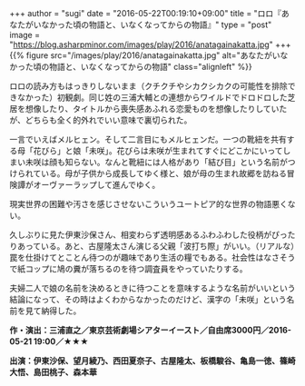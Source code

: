+++
author = "sugi"
date = "2016-05-22T00:19:10+09:00"
title = "ロロ『あなたがいなかった頃の物語と、いなくなってからの物語』"
type = "post"
image = "https://blog.asharpminor.com/images/play/2016/anatagainakatta.jpg"
+++
{{% figure src="/images/play/2016/anatagainakatta.jpg" alt="あなたがいなかった頃の物語と、いなくなってからの物語" class="alignleft" %}}

ロロの読み方もはっきりしないまま（クチクチやシカクシカクの可能性を排除できなかった）初観劇。同じ姓の三浦大輔との連想からワイルドでドロドロした芝居を想像したり、タイトルから喪失感あふれる恋愛ものを想像したりしていたが、どちらも全く的外れでいい意味で裏切られた。

一言でいえばメルヒェン。そして二言目にもメルヒェンだ。一つの靴紐を共有する母「花びら」と娘「未咲」。花びらは未咲が生まれてすぐにどこかにいってしまい未咲は顔も知らない。なんと靴紐には人格があり「結び目」という名前がつけられている。母が子供から成長してゆく様と、娘が母の生まれ故郷を訪ねる冒険譚がオーヴァーラップして進んでゆく。

現実世界の困難や汚さを感じさせないこういうユートピア的な世界の物語悪くない。

久しぶりに見た伊東沙保さん、相変わらず透明感あるふわふわした役柄がぴったりあっている。あと、古屋隆太さん演じる父親「波打ち際」がいい。（リアルな）罠を仕掛けてとことん待つのが趣味であり生活の糧でもある。社会性はなさそうで紙コップに鳩の糞が落ちるのを待つ調査員をやっていたりする。

夫婦二人で娘の名前を決めるときに待つことを意味するような名前がいいという結論になって、その時はよくわからなかったのだけど、漢字の「未咲」という名前を見て納得した。


**作・演出：三浦直之／東京芸術劇場シアターイースト／自由席3000円／2016-05-21 19:00／★★★**

**出演：伊東沙保、望月綾乃、西田夏奈子、古屋隆太、板橋駿谷、亀島一徳、篠崎大悟、島田桃子、森本華**
